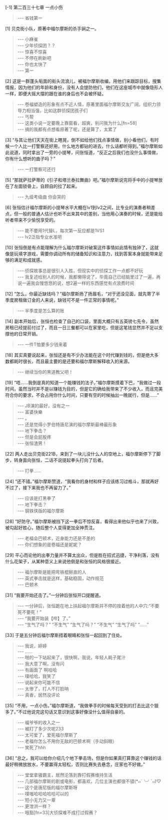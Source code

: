 
[-1] 第二百三十七章 一点小伤
>--- 省钱第一<br>

[1] 贝克街小队，原著中福尔摩斯的杀手锏之一。
>--- 小麻雀<br>
>--- 少年侦探团？？<br>
>--- 惊喜不惊喜<br>
>--- 不停在刷新吧<br>
>--- 你也太快了<br>
>--- 第一<br>

[2] 这是一群蓬头垢面的街头流浪儿，被福尔摩斯收编，用他们来跟踪目标，搜集情报，因为他们的年龄和身份，没有人会提防他们，他们在这座城市中就像隐形人一样，即便大摇大摆的跟在谁的身后也不会被怀疑。
>--- 卷福塑造的形象有点不近人情，原著里面福尔摩斯交友广阔，组织力领导力相当强，比如这群侦探团孩子们<br>
>--- 丐帮<br>
>--- 这类小说一定要晚上靠窗看，超爽，别问我为什么[fn=58]<br>
>--- 搞的我都有点想看原著了呢，还是算了，太累了<br>

[3] “与其让他们天天在街上瞎晃，倒不如给他们找点事情做，别小看他们，有时候一个人比一打警察还好用，什么地方都钻的进去，什么话都听得到。”福尔摩斯如此说道，同时拿出了一旁的小提琴，问张恒道，“反正之后我们也没什么事情做，你有什么想听的曲子吗？”
>--- 一打警察可还行<br>

[5] “那就萨拉萨蒂的《引子和塔兰泰拉舞曲》吧。”福尔摩斯说完将手中的小提琴放在了左面锁骨上，自顾自的拉了起来。
>--- 九级考级曲 你会哭的<br>

[6] 张恒估计福尔摩斯的小提琴水平大概在lv1到lv2之间，比专业的演奏者稍差点，但一般的普通人估计也听不出来其中的差别，当他用心演奏的时候，还是能给听者带来不少愉悦享受的。
>--- 能不要用1代替L，每次第一反应都是1VS1<br>
>--- lv2泛指专业水准吧<br>

[10] 张恒倒是有点能理解为什么福尔摩斯对破案这件事情如此情有独钟了，这就像是玩填字游戏，需要你调动所有的储备知识和注意力，找到答案本身就能带来足够的满足和成就感。
>--- 侦探故事总是很引人入胜，但现实中的侦探工作一点都不好玩<br>
>--- 我复述给别人的时候，我都懒得说了，毕竟自己已经脑里过了一遍，再说一遍我会慢悠悠的说，想2遍一样的东西感觉有点浪费时间<br>

[12] “怎么，你最近缺钱吗？”福尔摩斯扬了扬眉毛，“对于还没见面，就先寄了半季度房租做订金的人来说，缺钱可不是一件正常的事情呢。”
>--- 半季度是怎么算的账<br>

[14] 副本开始后，张恒也检查了自己的口袋，里面大概只有五英镑七先令，虽然房租已经提前付过了，而且一日三餐都可以在家里吃，但是这笔钱显然并不足以支撑他的日常开销。
>--- 一件T恤要多少钱来着<br>

[18] 其实真要说起来，张恒还是有不少办法能在这个时代赚到钱的，但是绝大多数都耗时很长，而且最主要的是还要和福尔摩斯解释收入的来源。
>--- 继续当你的黑道教父吧！<br>

[19] “唔……我倒是真的知道一个能赚钱的法子。”福尔摩斯摸着下巴，“我做过一段时间，虽然当时并不是以赚钱为目的，但是它的确给我带来了不少收入，而且完美符合你的要求，不会占用你什么时间，只要有空的时候抽出一晚就行，但是……”
>--- JB演的最好，没有之一<br>
>--- 富婆快樂<br>
>--- 。<br>
>--- 还是觉得小罗伯特唐尼演的福尔摩斯最棒最形象<br>
>--- 地下拳击？<br>
>--- 但是会屁股疼<br>
>--- 张恒渣男！<br>

[22] 两人走出贝克街221B，来到了一块儿没什么人的空地上，福尔摩斯停下了脚步，转身面向张恒，二话不说提起拳头打向了后者。
>--- 打拳……<br>

[24] “还不错。”福尔摩斯赞道，“我看你的身材和样子应该练习过格斗，那就再好不过了，接下来我也不再留力了。”
>--- 应该是打黑拳了<br>
>--- 地下拳击？<br>
>--- 钢铁侠版的福尔摩斯<br>

[28] “好防守。”福尔摩斯被挡下这一拳后不惊反喜，看得出来他似乎也来了兴致，被勾起好胜心，随后整个人变得更加全神贯注。
>--- 老福会巴顿术，近身能力还是不差的<br>
>--- 你们想象的是卷福还是妮妮？<br>

[29] 平心而论他的出拳力量并不算太出众，但是胜在招式迅捷，干净利落，没有什么花架子，从某种意义上来说他倒是和张恒的风格很接近。
>--- 福尔摩斯是能把弯铁棍掰直的人<br>
>--- 英式拳击就是这样，基础稳固，动作规范<br>
>--- 巴顿术<br>

[31] “我要开始还击了。”一分钟后张恒开口提醒道。
>--- 一分钟后，张恒跪在地上扶起福尔摩斯并不停的按着他的人中穴:“不要死不要死！”<br>
>--- “我要开始装【哔】了。”<br>
>--- “生气了吗？”
“不生气”
“生气了吗？”
“不生气”
“生气了吗”
“……”<br>

[33] 于是五分钟后福尔摩斯捂着眼睛和张恒一起回到了住处。
>--- 我说，婷婷<br>
>--- ……<br>
>--- 啪的一下站起来了，很快啊，我说，年轻人耗子尾汁<br>
>--- 我大意了啊，没有闪<br>
>--- 有画面了 啊哈哈<br>
>--- 噗哈哈，我笑了<br>
>--- 说起来你可能不信<br>
>--- 太惨了，打人不打脸呐<br>
>--- 真香，居然没评论<br>

[35] “不用，一点小伤，”福尔摩斯道，“我做拳手的时候每天受到的打击比这个狠多了。”不过他说完这句话又意识到这事好像没什么值得自豪的。
>--- 福爷爷的收入之一<br>
>--- 被打了多少次呢233<br>
>--- 太可爱了，爱死福尔摩斯了<br>
>--- 老福你怎么不用你无敌的巴顿术啊（手动斜眼）<br>
>--- 笑死了hhh<br>

[36] “总之，我可以给你介绍几个地下拳击场，但是你如果真打算靠这个赚钱的话最好稍微放放水，不要赢得太轻松，否则比赛失去悬念，庄家也不好做。”
>--- 堂堂拿骚霸主，居然沦落到靠打假赛维持生活<br>
>--- 几部福尔摩斯的剧或电影，都喜欢，几位主演也都很不错(*๓´╰╯`๓)♡<br>
>--- 这个是唐尼版的福尔摩斯呀<br>
>--- 噗嗤哈哈哈哈哈可以的<br>
>--- 短小无力又一章<br>
>--- 更泄洪一样？<br>
>--- 哦豁[fn=33]大侦探难不成打过假赛？<br>

